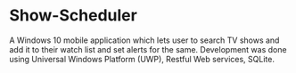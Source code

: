 # Show-Scheduler
A Windows 10 mobile application which lets user to search TV shows and add it to their watch list and set alerts for the same. Development was done using Universal Windows Platform (UWP), Restful Web services, SQLite.	      
